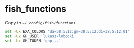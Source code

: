 # fish_functions

Copy to `~/.config/fish/functions`

```bash
set -Ux EXA_COLORS 'da=38;5;12:gm=38;5;12:di=38;5;12;01'
set -Ux GH_USER 'lukasz-lobocki'
set -Ux GH_TOKEN 'ghp...'
```
